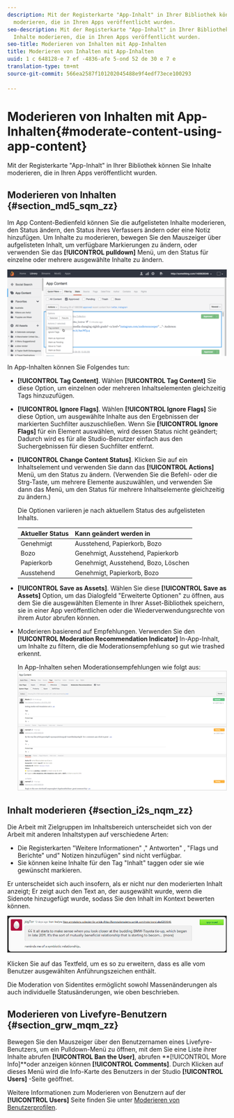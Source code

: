 ```yaml
---
description: Mit der Registerkarte "App-Inhalt" in Ihrer Bibliothek können Sie Inhalte
  moderieren, die in Ihren Apps veröffentlicht wurden.
seo-description: Mit der Registerkarte "App-Inhalt" in Ihrer Bibliothek können Sie
  Inhalte moderieren, die in Ihren Apps veröffentlicht wurden.
seo-title: Moderieren von Inhalten mit App-Inhalten
title: Moderieren von Inhalten mit App-Inhalten
uuid: 1 c 648128-e 7 ef -4836-afe 5-ond 52 de 30 e 7 e
translation-type: tm+mt
source-git-commit: 566ea2587f101202045488e9f4edf73ece100293

---
```



# Moderieren von Inhalten mit App-Inhalten{#moderate-content-using-app-content}

Mit der Registerkarte "App-Inhalt" in Ihrer Bibliothek können Sie Inhalte moderieren, die in Ihren Apps veröffentlicht wurden.

## Moderieren von Inhalten {#section_md5_sqm_zz}

Im App Content-Bedienfeld können Sie die aufgelisteten Inhalte moderieren, den Status ändern, den Status ihres Verfassers ändern oder eine Notiz hinzufügen. Um Inhalte zu moderieren, bewegen Sie den Mauszeiger über aufgelisteten Inhalt, um verfügbare Markierungen zu ändern, oder verwenden Sie das **[!UICONTROL pulldown]** Menü, um den Status für einzelne oder mehrere ausgewählte Inhalte zu ändern.

![](assets/PublishedActionsMenu-1024x402.png)

In App-Inhalten können Sie Folgendes tun:

* **[!UICONTROL Tag Content]**. Wählen **[!UICONTROL Tag Content]** Sie diese Option, um einzelnen oder mehreren Inhaltselementen gleichzeitig Tags hinzuzufügen.

* **[!UICONTROL Ignore Flags]**. Wählen **[!UICONTROL Ignore Flags]** Sie diese Option, um ausgewählte Inhalte aus den Ergebnissen der markierten Suchfilter auszuschließen. Wenn Sie **[!UICONTROL Ignore Flags]** für ein Element auswählen, wird dessen Status nicht geändert; Dadurch wird es für alle Studio-Benutzer einfach aus den Suchergebnissen für diesen Suchfilter entfernt.

* **[!UICONTROL Change Content Status]**. Klicken Sie auf ein Inhaltselement und verwenden Sie dann das **[!UICONTROL Actions]** Menü, um den Status zu ändern. (Verwenden Sie die Befehl- oder die Strg-Taste, um mehrere Elemente auszuwählen, und verwenden Sie dann das Menü, um den Status für mehrere Inhaltselemente gleichzeitig zu ändern.)

   Die Optionen variieren je nach aktuellem Status des aufgelisteten Inhalts.

   | Aktueller Status | Kann geändert werden in |
   |---|---|
   | Genehmigt | Ausstehend, Papierkorb, Bozo |
   | Bozo | Genehmigt, Ausstehend, Papierkorb |
   | Papierkorb | Genehmigt, Ausstehend, Bozo, Löschen |
   | Ausstehend | Genehmigt, Papierkorb, Bozo |

* **[!UICONTROL Save as Assets]**. Wählen Sie diese **[!UICONTROL Save as Assets]** Option, um das Dialogfeld "Erweiterte Optionen" zu öffnen, aus dem Sie die ausgewählten Elemente in Ihrer Asset-Bibliothek speichern, sie in einer App veröffentlichen oder die Wiederverwendungsrechte von ihrem Autor abrufen können.

* Moderieren basierend auf Empfehlungen. Verwenden Sie den **[!UICONTROL Moderation Recommendation Indicator]** In-App-Inhalt, um Inhalte zu filtern, die die Moderationsempfehlung so gut wie trashed erkennt.

   In App-Inhalten sehen Moderationsempfehlungen wie folgt aus: ![](assets/modreco3.png)

## Inhalt moderieren {#section_i2s_nqm_zz}

Die Arbeit mit Zielgruppen im Inhaltsbereich unterscheidet sich von der Arbeit mit anderen Inhaltstypen auf verschiedene Arten:

* Die Registerkarten "Weitere Informationen" ," Antworten" , "Flags und Berichte" und" Notizen hinzufügen" sind nicht verfügbar.
* Sie können keine Inhalte für den Tag "Inhalt" taggen oder sie wie gewünscht markieren.

Er unterscheidet sich auch insofern, als er nicht nur den moderierten Inhalt anzeigt; Er zeigt auch den Text an, der ausgewählt wurde, wenn die Sidenote hinzugefügt wurde, sodass Sie den Inhalt im Kontext bewerten können.

![](assets/SidenotesContent.png)

Klicken Sie auf das Textfeld, um es so zu erweitern, dass es alle vom Benutzer ausgewählten Anführungszeichen enthält.

Die Moderation von Sidentites ermöglicht sowohl Massenänderungen als auch individuelle Statusänderungen, wie oben beschrieben.

## Moderieren von Livefyre-Benutzern {#section_grw_mqm_zz}

Bewegen Sie den Mauszeiger über den Benutzernamen eines Livefyre-Benutzers, um ein Pulldown-Menü zu öffnen, mit dem Sie eine Liste ihrer Inhalte abrufen **[!UICONTROL Ban the User]**, abrufen **[!UICONTROL More Info]**oder anzeigen können **[!UICONTROL Comments]**. Durch Klicken auf dieses Menü wird die Info-Karte des Benutzers in der Studio **[!UICONTROL Users]** -Seite geöffnet.

Weitere Informationen zum Moderieren von Benutzern auf der **[!UICONTROL Users]** Seite finden Sie unter [Moderieren von Benutzerprofilen](/help/using/c-features-livefyre/c-about-moderation/t-moderate-users-modq.md#t_moderate_users_modq).
